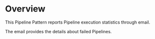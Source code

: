 # Overview

This Pipeline Pattern reports Pipeline execution statistics through email.&#x20;

The email provides the details about failed Pipelines.
